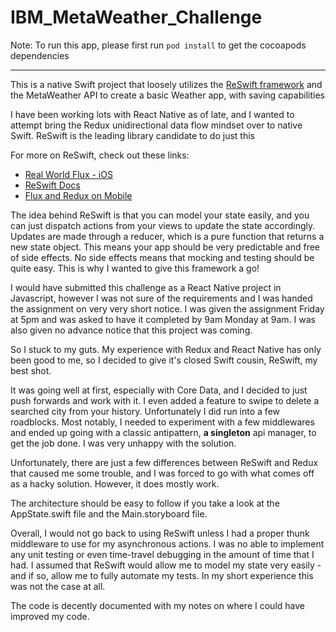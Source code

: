 # IBM_MetaWeather_Challenge


Note: To run this app, please first run `pod install` to get the cocoapods dependencies

---

This is a native Swift project that loosely utilizes the [ReSwift framework](https://github.com/ReSwift/ReSwift) and the MetaWeather API to create a basic Weather app, with saving capabilities

I have been working lots with React Native as of late, and I wanted to attempt bring the Redux unidirectional data flow mindset over to native Swift. ReSwift is the leading library candidate to do just this

For more on ReSwift, check out these links:

- [Real World Flux - iOS](http://blog.benjamin-encz.de/post/real-world-flux-ios/)
- [ReSwift Docs](https://reswift.github.io/ReSwift/master/index.html)
- [Flux and Redux on Mobile](https://speakerdeck.com/benjamin_encz/flux-and-redux-on-mobile)


The idea behind ReSwift is that you can model your state easily, and you can just dispatch actions from your views to update the state accordingly. Updates are made through a reducer, which is a pure function that returns a new state object. This means your app should be very predictable and free of side effects. No side effects means that mocking and testing should be quite easy. This is why I wanted to give this framework a go!

I would have submitted this challenge as a React Native project in Javascript, however I was not sure of the requirements and I was handed the assignment on very very short notice. I was given the assignment Friday at 5pm and was asked to have it completed by 9am Monday at 9am. I was also given no advance notice that this project was coming.

So I stuck to my guts. My experience with Redux and React Native has only been good to me, so I decided to give it's closed Swift cousin, ReSwift, my best shot. 

It was going well at first, especially with Core Data, and I decided to just push forwards and work with it. I even added a feature to swipe to delete a searched city from your history. Unfortunately I did run into a few roadblocks. Most notably, I needed to experiment with a few middlewares and ended up going with a classic antipattern, **a singleton** api manager, to get the job done. I was very unhappy with the solution. 

Unfortunately, there are just a few differences between ReSwift and Redux that caused me some trouble, and I was forced to go with what comes off as a hacky solution. However, it does mostly work. 

The architecture should be easy to follow if you take a look at the AppState.swift file and the Main.storyboard file. 

Overall, I would not go back to using ReSwift unless I had a proper thunk middleware to use for my asynchronous actions. I was no able to implement any unit testing or even time-travel debugging in the amount of time that I had. I assumed that ReSwift would allow me to model my state very easily - and if so, allow me to fully automate my tests. In my short experience this was not the case at all.

The code is decently documented with my notes on where I could have improved my code.

